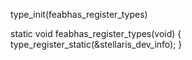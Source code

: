 
type_init(feabhas_register_types)

static void feabhas_register_types(void)
{
    type_register_static(&stellaris_dev_info);
}

